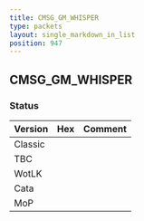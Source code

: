 ```yaml
---
title: CMSG_GM_WHISPER
type: packets
layout: single_markdown_in_list
position: 947
---
```


## CMSG_GM_WHISPER

### Status

Version | Hex | Comment
---------- | ---------- | ---------- 
Classic |  |  
TBC |  |  
WotLK |  |  
Cata |  |  
MoP |  |  